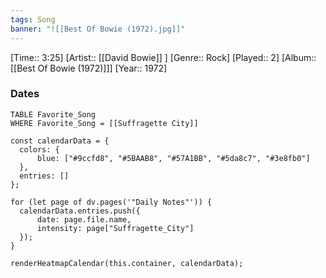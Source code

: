 ```yaml
---
tags: Song  
banner: "![[Best Of Bowie (1972).jpg]]"
---
```

[Time:: 3:25]
[Artist:: [[David Bowie]] ]
[Genre:: Rock]
[Played:: 2]
[Album:: [[Best Of Bowie (1972)]]]
[Year:: 1972]
### Dates
````dataview
TABLE Favorite_Song
WHERE Favorite_Song = [[Suffragette City]]
````
  ```dataviewjs
const calendarData = { 
	colors: { 
		blue: ["#9ccfd8", "#5BAAB8", "#57A1BB", "#5da8c7", "#3e8fb0"] 
	}, 
	entries: [] 
}; 

for (let page of dv.pages('"Daily Notes"')) { 
	calendarData.entries.push({ 
		date: page.file.name, 
		intensity: page["Suffragette_City"]
	}); 
} 

renderHeatmapCalendar(this.container, calendarData);
```
